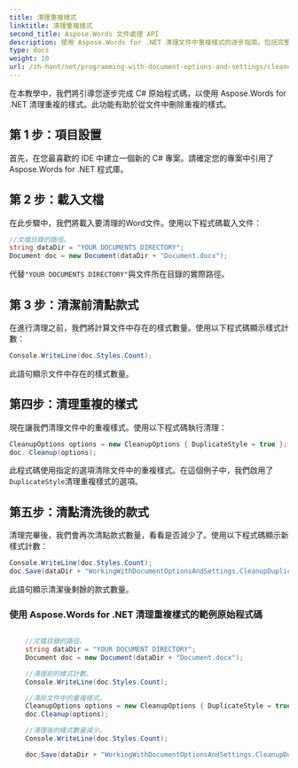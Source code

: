 ```yaml
---
title: 清理重複樣式
linktitle: 清理重複樣式
second_title: Aspose.Words 文件處理 API
description: 使用 Aspose.Words for .NET 清理文件中重複樣式的逐步指南。包括完整的源代碼。
type: docs
weight: 10
url: /zh-hant/net/programming-with-document-options-and-settings/cleanup-duplicate-style/
---
```


在本教學中，我們將引導您逐步完成 C# 原始程式碼，以使用 Aspose.Words for .NET 清理重複的樣式。此功能有助於從文件中刪除重複的樣式。

## 第 1 步：項目設置

首先，在您最喜歡的 IDE 中建立一個新的 C# 專案。請確定您的專案中引用了 Aspose.Words for .NET 程式庫。

## 第 2 步：載入文檔

在此步驟中，我們將載入要清理的Word文件。使用以下程式碼載入文件：

```csharp
//文檔目錄的路徑。
string dataDir = "YOUR DOCUMENTS DIRECTORY";
Document doc = new Document(dataDir + "Document.docx");
```

代替`"YOUR DOCUMENTS DIRECTORY"`與文件所在目錄的實際路徑。

## 第 3 步：清潔前清點款式

在進行清理之前，我們將計算文件中存在的樣式數量。使用以下程式碼顯示樣式計數：

```csharp
Console.WriteLine(doc.Styles.Count);
```

此語句顯示文件中存在的樣式數量。

## 第四步：清理重複的樣式

現在讓我們清理文件中的重複樣式。使用以下程式碼執行清理：

```csharp
CleanupOptions options = new CleanupOptions { DuplicateStyle = true };
doc. Cleanup(options);
```

此程式碼使用指定的選項清除文件中的重複樣式。在這個例子中，我們啟用了`DuplicateStyle`清理重複樣式的選項。

## 第五步：清點清洗後的款式

清理完畢後，我們會再次清點款式數量，看看是否減少了。使用以下程式碼顯示新樣式計數：

```csharp
Console.WriteLine(doc.Styles.Count);
doc.Save(dataDir + "WorkingWithDocumentOptionsAndSettings.CleanupDuplicateStyle.docx");
```

此語句顯示清潔後剩餘的款式數量。

### 使用 Aspose.Words for .NET 清理重複樣式的範例原始程式碼

```csharp

	//文檔目錄的路徑。
	string dataDir = "YOUR DOCUMENT DIRECTORY";
	Document doc = new Document(dataDir + "Document.docx");

	//清理前的樣式計數。
	Console.WriteLine(doc.Styles.Count);

	//清除文件中的重複樣式。
	CleanupOptions options = new CleanupOptions { DuplicateStyle = true };
	doc.Cleanup(options);

	//清理後的樣式數量減少。
	Console.WriteLine(doc.Styles.Count);

	doc.Save(dataDir + "WorkingWithDocumentOptionsAndSettings.CleanupDuplicateStyle.docx");

```